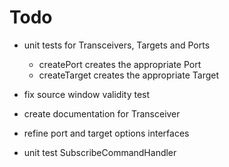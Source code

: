 # Todo

- unit tests for Transceivers, Targets and Ports
  - createPort creates the appropriate Port
  - createTarget creates the appropriate Target
- fix source window validity test
- create documentation for Transceiver
- refine port and target options interfaces

- unit test SubscribeCommandHandler
